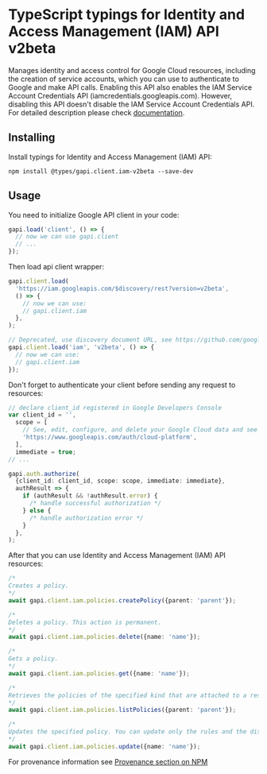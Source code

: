# TypeScript typings for Identity and Access Management (IAM) API v2beta

Manages identity and access control for Google Cloud resources, including the creation of service accounts, which you can use to authenticate to Google and make API calls. Enabling this API also enables the IAM Service Account Credentials API (iamcredentials.googleapis.com). However, disabling this API doesn't disable the IAM Service Account Credentials API.
For detailed description please check [documentation](https://cloud.google.com/iam/).

## Installing

Install typings for Identity and Access Management (IAM) API:

```
npm install @types/gapi.client.iam-v2beta --save-dev
```

## Usage

You need to initialize Google API client in your code:

```typescript
gapi.load('client', () => {
  // now we can use gapi.client
  // ...
});
```

Then load api client wrapper:

```typescript
gapi.client.load(
  'https://iam.googleapis.com/$discovery/rest?version=v2beta',
  () => {
    // now we can use:
    // gapi.client.iam
  },
);
```

```typescript
// Deprecated, use discovery document URL, see https://github.com/google/google-api-javascript-client/blob/master/docs/reference.md#----gapiclientloadname----version----callback--
gapi.client.load('iam', 'v2beta', () => {
  // now we can use:
  // gapi.client.iam
});
```

Don't forget to authenticate your client before sending any request to resources:

```typescript
// declare client_id registered in Google Developers Console
var client_id = '',
  scope = [
    // See, edit, configure, and delete your Google Cloud data and see the email address for your Google Account.
    'https://www.googleapis.com/auth/cloud-platform',
  ],
  immediate = true;
// ...

gapi.auth.authorize(
  {client_id: client_id, scope: scope, immediate: immediate},
  authResult => {
    if (authResult && !authResult.error) {
      /* handle successful authorization */
    } else {
      /* handle authorization error */
    }
  },
);
```

After that you can use Identity and Access Management (IAM) API resources: <!-- TODO: make this work for multiple namespaces -->

```typescript
/*
Creates a policy.
*/
await gapi.client.iam.policies.createPolicy({parent: 'parent'});

/*
Deletes a policy. This action is permanent.
*/
await gapi.client.iam.policies.delete({name: 'name'});

/*
Gets a policy.
*/
await gapi.client.iam.policies.get({name: 'name'});

/*
Retrieves the policies of the specified kind that are attached to a resource. The response lists only policy metadata. In particular, policy rules are omitted.
*/
await gapi.client.iam.policies.listPolicies({parent: 'parent'});

/*
Updates the specified policy. You can update only the rules and the display name for the policy. To update a policy, you should use a read-modify-write loop: 1. Use GetPolicy to read the current version of the policy. 2. Modify the policy as needed. 3. Use `UpdatePolicy` to write the updated policy. This pattern helps prevent conflicts between concurrent updates.
*/
await gapi.client.iam.policies.update({name: 'name'});
```

For provenance information see [Provenance section on NPM](https://www.npmjs.com/package/@maxim_mazurok/gapi.client.iam-v2beta#Provenance:~:text=none-,Provenance,-Built%20and%20signed)
